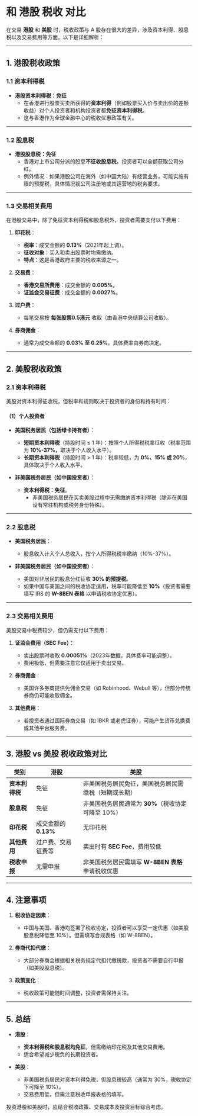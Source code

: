 # 和 港股 税收 对比

在交易 **港股** 和 **美股** 时，税收政策与 A 股存在很大的差异，涉及资本利得、股息税以及交易费用等方面。以下是详细解析：

---

## **1. 港股税收政策**

### **1.1 资本利得税**
- **港股资本利得税：免征**
    - 在香港进行股票买卖所获得的**资本利得**（例如股票买入价与卖出价的差额收益）对个人投资者和机构投资者都**免征资本利得税**。
    - 这与香港作为全球金融中心的税收优惠政策有关。

---

### **1.2 股息税**
- **港股股息税：免征**
    - 香港对上市公司分派的股息**不征收股息税**，投资者可以全额获取公司分红。
    - 例外情况：如果港股公司在海外（如中国大陆）有经营业务，可能实施有限的预提税，具体情况视公司注册地或其运营地的税务要求。

---

### **1.3 交易相关费用**
在港股交易中，除了免征资本利得税和股息税外，投资者需要支付以下费用：
1. **印花税**：
    - **税率**：成交金额的 **0.13%**（2021年起上调）。
    - **征收对象**：买入和卖出股票时均需缴纳。
    - **特点**：这是香港政府主要的税收来源之一。

2. **交易费**：
    - **香港交易所费用**：成交金额的 **0.005%**。
    - **证监会交易征费**：成交金额的 **0.0027%**。

3. **过户费**：
    - 每笔交易按 **每张股票0.5港元** 收取（由香港中央结算公司收取）。

4. **券商佣金**：
    - 通常为成交金额的 **0.03% 至 0.25%**，具体费率由券商决定。

---

## **2. 美股税收政策**

### **2.1 资本利得税**
美股对资本利得征收税，但税率和规则取决于投资者的身份和持有时间：

#### **（1）个人投资者**
- **美国税务居民（包括绿卡持有者）**：
    - **短期资本利得税**（持股时间 ≤ 1 年）：按照个人所得税税率征收（税率范围为 **10%-37%**，取决于个人收入水平）。
    - **长期资本利得税**（持股时间 > 1 年）：税率较低，为 **0%、15% 或 20%**，具体取决于个人收入水平。

- **非美国税务居民（如中国投资者）**：
    - **资本利得税：免征**。
        - 非美国税务居民在买卖美股过程中无需缴纳资本利得税（除非在美国设有常驻机构或税务身份特殊）。

---

### **2.2 股息税**
- **美国税务居民**：
    - 股息收入计入个人总收入，按个人所得税税率缴纳（10%-37%）。

- **非美国税务居民（如中国投资者）**：
    - 美国对非居民的股息分红征收 **30% 的预提税**。
    - 如果中国与美国之间的税收协定适用，税率可能降低至 **10%**（投资者需要填写 IRS 的 **W-8BEN 表格** 以申请税收协定优惠）。

---

### **2.3 交易相关费用**
美股交易中税费较少，但仍需支付以下费用：
1. **证监会费用（SEC Fee）**：
    - 卖出股票时收取 **0.00051%**（2023年数据，具体费率可能调整）。
    - 费用极低，但需要注意它仅适用于卖出交易。

2. **券商佣金**：
    - 美国许多券商提供免佣金交易（如 Robinhood、Webull 等），但部分传统券商仍可能收取佣金。

3. **其他费用**：
    - 若投资者通过国际券商交易（如 IBKR 或老虎证券），可能产生货币兑换费或其他平台服务费。

---

## **3. 港股 vs 美股 税收政策对比**

| **类别**          | **港股**                                   | **美股**                                    |
|-------------------|-------------------------------------------|--------------------------------------------|
| **资本利得税**     | 免征                                      | 非美国税务居民免征，美国税务居民需缴税（短期或长期） |
| **股息税**         | 免征                                      | 非美国税务居民通常为 **30%**（税收协定可降至 10%） |
| **印花税**         | 成交金额的 **0.13%**                      | 无印花税                                   |
| **其他费用**       | 过户费、交易征费等                        | 卖出时有 **SEC Fee**，费用较低              |
| **税收申报**       | 无需申报                                   | 非美国税务居民需填写 **W-8BEN 表格** 申请税收优惠 |

---

## **4. 注意事项**

1. **税收协定因素**：
    - 中国与美国、香港均签署了税收协定，投资者可以享受一定优惠（如美股股息税降低至 10%）。但需填写合规表格（如 W-8BEN）。

2. **券商代扣代缴**：
    - 大部分券商会根据相关税务规定代扣代缴税款，投资者不需要自行申报（如美股股息税）。

3. **政策变化**：
    - 税收政策可能随时间调整，投资者需保持关注。

---

## **5. 总结**

- **港股**：
    - **资本利得税和股息税均免征**，但需缴纳印花税及其他交易费用。
    - 适合希望减少税负的长期投资者。

- **美股**：
    - 非美国税务居民对资本利得免税，但股息税较高（通常为 30%，税收协定下可降至 10%）。
    - 交易费用低，但需注意税收申报表格的填写。

投资港股和美股时，应结合税收政策、交易成本及投资目标综合考虑。